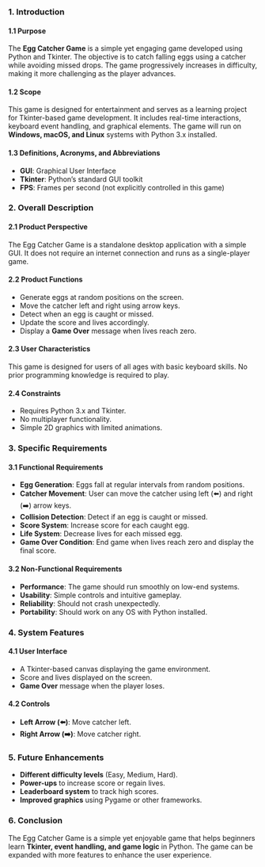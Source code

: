 ### 1. Introduction
#### 1.1 Purpose
The **Egg Catcher Game** is a simple yet engaging game developed using Python and Tkinter. The objective is to catch falling eggs using a catcher while avoiding missed drops. The game progressively increases in difficulty, making it more challenging as the player advances.

#### 1.2 Scope
This game is designed for entertainment and serves as a learning project for Tkinter-based game development. It includes real-time interactions, keyboard event handling, and graphical elements. The game will run on **Windows, macOS, and Linux** systems with Python 3.x installed.

#### 1.3 Definitions, Acronyms, and Abbreviations
- **GUI**: Graphical User Interface  
- **Tkinter**: Python’s standard GUI toolkit  
- **FPS**: Frames per second (not explicitly controlled in this game)

### 2. Overall Description
#### 2.1 Product Perspective
The Egg Catcher Game is a standalone desktop application with a simple GUI. It does not require an internet connection and runs as a single-player game.

#### 2.2 Product Functions
- Generate eggs at random positions on the screen.
- Move the catcher left and right using arrow keys.
- Detect when an egg is caught or missed.
- Update the score and lives accordingly.
- Display a **Game Over** message when lives reach zero.

#### 2.3 User Characteristics
This game is designed for users of all ages with basic keyboard skills. No prior programming knowledge is required to play.

#### 2.4 Constraints
- Requires Python 3.x and Tkinter.
- No multiplayer functionality.
- Simple 2D graphics with limited animations.

### 3. Specific Requirements
#### 3.1 Functional Requirements
- **Egg Generation**: Eggs fall at regular intervals from random positions.
- **Catcher Movement**: User can move the catcher using left (⬅️) and right (➡️) arrow keys.
- **Collision Detection**: Detect if an egg is caught or missed.
- **Score System**: Increase score for each caught egg.
- **Life System**: Decrease lives for each missed egg.
- **Game Over Condition**: End game when lives reach zero and display the final score.

#### 3.2 Non-Functional Requirements
- **Performance**: The game should run smoothly on low-end systems.
- **Usability**: Simple controls and intuitive gameplay.
- **Reliability**: Should not crash unexpectedly.
- **Portability**: Should work on any OS with Python installed.

### 4. System Features
#### 4.1 User Interface
- A Tkinter-based canvas displaying the game environment.
- Score and lives displayed on the screen.
- **Game Over** message when the player loses.

#### 4.2 Controls
- **Left Arrow (⬅️)**: Move catcher left.
- **Right Arrow (➡️)**: Move catcher right.

### 5. Future Enhancements
- **Different difficulty levels** (Easy, Medium, Hard).
- **Power-ups** to increase score or regain lives.
- **Leaderboard system** to track high scores.
- **Improved graphics** using Pygame or other frameworks.

### 6. Conclusion
The Egg Catcher Game is a simple yet enjoyable game that helps beginners learn **Tkinter, event handling, and game logic** in Python. The game can be expanded with more features to enhance the user experience.

